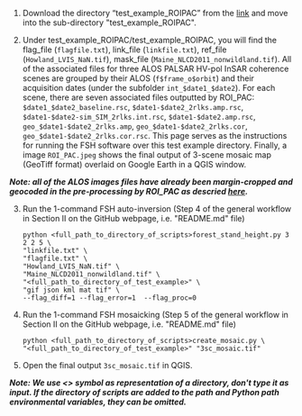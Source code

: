 1. Download the directory “test_example_ROIPAC” from the [link](https://drive.google.com/file/d/18u6njAJXqSiTcSdXJH1m5f6ipCNbV_RN/view?usp=sharing) and move into the sub-directory "test_example_ROIPAC".


2. Under test_example_ROIPAC/test_example_ROIPAC, you will find the flag_file (`flagfile.txt`), link_file (`linkfile.txt`), ref_file (`Howland_LVIS_NaN.tif`), mask_file (`Maine_NLCD2011_nonwildland.tif`). All of the associated files for three ALOS PALSAR HV-pol InSAR coherence scenes are grouped by their ALOS (`f$frame_o$orbit`) and their acquisition dates (under the subfolder `int_$date1_$date2`). For each scene, there are seven associated files outputted by ROI_PAC: `$date1_$date2_baseline.rsc`, `$date1-$date2_2rlks.amp.rsc`, `$date1-$date2-sim_SIM_2rlks.int.rsc`, `$date1-$date2.amp.rsc`, `geo_$date1-$date2_2rlks.amp`, `geo_$date1-$date2_2rlks.cor`, `geo_$date1-$date2_2rlks.cor.rsc`. This page serves as the instructions for running the FSH software over this test example directory. Finally, a image `ROI_PAC.jpeg` shows the final output of 3-scene mosaic map (GeoTiff format) overlaid on Google Earth in a QGIS window.

***Note: all of the ALOS images files have already been margin-cropped and geocoded in the pre-processing by ROI_PAC as descried [here](./docs/isce_preprocessing.md).***

3. Run the 1-command FSH auto-inversion (Step 4 of the general workflow in Section II on the GitHub webpage, i.e. "README.md" file)

       python <full_path_to_directory_of_scripts>forest_stand_height.py 3 2 2 5 \
       "linkfile.txt" \
       "flagfile.txt" \
       "Howland_LVIS_NaN.tif" \
       "Maine_NLCD2011_nonwildland.tif" \
       "<full_path_to_directory_of_test_example>" \
       "gif json kml mat tif" \
       --flag_diff=1 --flag_error=1  --flag_proc=0

4. Run the 1-command FSH mosaicking (Step 5 of the general workflow in Section II on the GitHub webpage, i.e. "README.md" file)

       python <full_path_to_directory_of_scripts>create_mosaic.py \
       "<full_path_to_directory_of_test_example>" "3sc_mosaic.tif" 

5. Open the final output `3sc_mosaic.tif` in QGIS.


***Note: We use <> symbol as representation of a directory, don't type it as input. If the directory of scripts are added to the path and Python path environmental variables, they can be omitted.***
